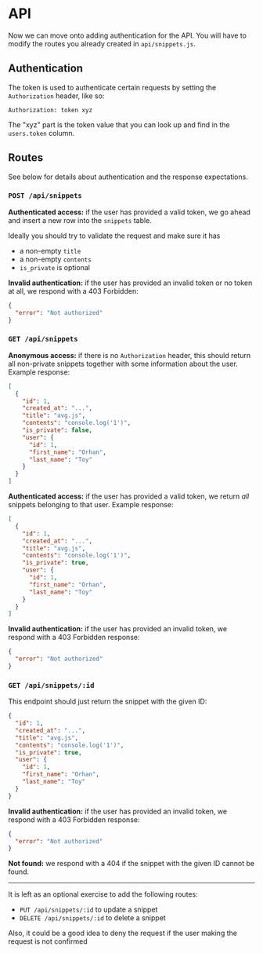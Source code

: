 # API

Now we can move onto adding authentication for the API. You will have to modify the routes you already created in `api/snippets.js`.

## Authentication

The token is used to authenticate certain requests by setting the `Authorization` header, like so:

`Authorization: token xyz`

The "xyz" part is the token value that you can look up and find in the `users.token` column.

## Routes

See below for details about authentication and the response expectations.

### `POST /api/snippets`

**Authenticated access:** if the user has provided a valid token, we go ahead and insert a new row into the `snippets` table.

Ideally you should try to validate the request and make sure it has

- a non-empty `title`
- a non-empty `contents`
- `is_private` is optional

**Invalid authentication:** if the user has provided an invalid token or no token at all, we respond with a 403 Forbidden:

```json
{
  "error": "Not authorized"
}
```

### `GET /api/snippets`

**Anonymous access:** if there is no `Authorization` header, this should return all non-private snippets together with some information about the user. Example response:

```json
[
  {
    "id": 1,
    "created_at": "...",
    "title": "avg.js",
    "contents": "console.log('1')",
    "is_private": false,
    "user": {
      "id": 1,
      "first_name": "Orhan",
      "last_name": "Toy"
    }
  }
]
```

**Authenticated access:** if the user has provided a valid token, we return _all_ snippets belonging to that user. Example response:

```json
[
  {
    "id": 1,
    "created_at": "...",
    "title": "avg.js",
    "contents": "console.log('1')",
    "is_private": true,
    "user": {
      "id": 1,
      "first_name": "Orhan",
      "last_name": "Toy"
    }
  }
]
```

**Invalid authentication:** if the user has provided an invalid token, we respond with a 403 Forbidden response:

```json
{
  "error": "Not authorized"
}
```

### `GET /api/snippets/:id`

This endpoint should just return the snippet with the given ID:

```json
{
  "id": 1,
  "created_at": "...",
  "title": "avg.js",
  "contents": "console.log('1')",
  "is_private": true,
  "user": {
    "id": 1,
    "first_name": "Orhan",
    "last_name": "Toy"
  }
}
```

**Invalid authentication:** if the user has provided an invalid token, we respond with a 403 Forbidden response:

```json
{
  "error": "Not authorized"
}
```

**Not found:** we respond with a 404 if the snippet with the given ID cannot be found.

---

It is left as an optional exercise to add the following routes:

- `PUT /api/snippets/:id` to update a snippet
- `DELETE /api/snippets/:id` to delete a snippet

Also, it could be a good idea to deny the request if the user making the request is not confirmed
